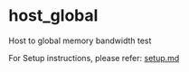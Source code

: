 host_global
======================

Host to global memory bandwidth test


For Setup instructions, please refer: [setup.md][]

[setup.md]: setup.md

